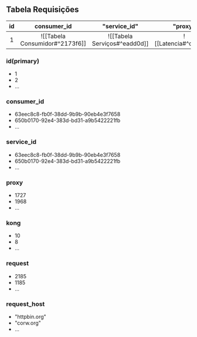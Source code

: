 ## Tabela Requisições

|       id     |       consumer_id            |    "service_id"            | "proxy"             | "kong"              | "request"           |    "request_host"  |
|:------------:|:----------------------------:|:--------------------------:|:-------------------:|:-------------------:|:-------------------:|:------------------:|
|        1     |![[Tabela Consumidor#^2173f6]]|![[Tabela Serviços#^eadd0d]]|![[Latencia#^d4a72f]]|![[Latencia#^6bb5a5]]|![[Latencia#^b9a400]]|![[Request#^bcad3c]]|

### id(primary)
- 1
- 2
- ...

### consumer_id
- 63eec8c8-fb0f-38dd-9b9b-90eb4e3f7658
- 650b0170-92e4-383d-bd31-a9b5422221fb
- ...

### service_id
- 63eec8c8-fb0f-38dd-9b9b-90eb4e3f7658
- 650b0170-92e4-383d-bd31-a9b5422221fb
- ...

### proxy
- 1727
- 1968
- ...

### kong
- 10
- 8
- ...

### request
- 2185
- 1185
- ...

### request_host
- "httpbin.org"
- "corw.org"
- ...